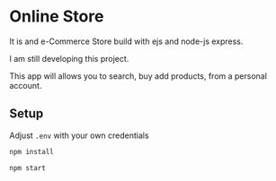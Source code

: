 # Online Store
It is and e-Commerce Store build with ejs and node-js express.

I am still developing this project.

This app will allows you to search, buy add products, from a personal account.

## Setup
Adjust `.env` with your own credentials
```bash
npm install
```

```bash
npm start
```